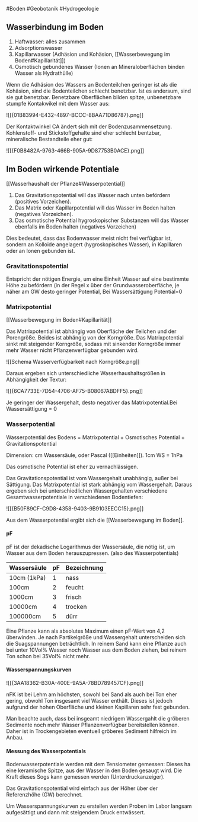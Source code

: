 #Boden #Geobotanik #Hydrogeologie 

## Wasserbindung im Boden

1. Haftwasser: alles zusammen
2. Adsorptionswasser 
3. Kapillarwasser (Adhäsion und Kohäsion, [[Wasserbewegung im Boden#Kapillarität]])
4. Osmotisch gebundenes Wasser (Ionen an Mineraloberflächen binden Wasser als Hydrathülle)

Wenn die Adhäsion des Wassers an Bodenteilchen geringer ist als die Kohäsion, sind die Bodenteilchen schlecht benetzbar. Ist es andersum, sind sie gut benetzbar. Benetzbare Oberflächen bilden spitze, unbenetzbare stumpfe Kontakwikel mit dem Wasser aus:

![[{01B83994-E432-4897-BCCC-8BAA71D86787}.png]]

Der Kontaktwinkel CA ändert sich mit der Bodenzusammensetzung. Kohlenstoff- und Stickstoffgehalte sind eher schlecht bentzbar, mineralische Bestandteile eher gut:

![[{F0B8482A-9763-466B-905A-9D87753B0ACE}.png]]

## Im Boden wirkende Potentiale

[[Wasserhaushalt der Pflanze#Wasserpotential]]

1. Das Gravitationspotential will das Wasser nach unten befördern (positives Vorzeichen).
2. Das Matrix oder Kapillarpotential will das Wasser im Boden halten (negatives Vorzeichen).
3. Das osmotische Potential hygroskopischer Substanzen will das Wasser ebenfalls im Boden halten (negatives Vorzeichen)

Dies bedeutet, dass das Bodenwasser meist nicht frei verfügbar ist, sondern an Kolloide angelagert (hygroskopisches Wasser), in Kapillaren oder an Ionen gebunden ist.

### Gravitationspotential

 Entspricht der nötigen Energie, um eine Einheit Wasser auf eine bestimmte Höhe zu befördern (in der Regel x über der Grundwasseroberfläche, je näher am GW desto geringer Potential, Bei Wassersättigung Potential=0

### Matrixpotential

[[Wasserbewegung im Boden#Kapillarität]]

Das Matrixpotential ist abhängig von Oberfläche der Teilchen und der Porengröße. Beides ist abhängig von der Korngröße. Das Matrixpotential sinkt mit steigender Korngröße, sodass mit sinkender Korngröße immer mehr Wasser nicht Pflanzenverfügbar gebunden wird.

![[Schema Wasserverfügbarkeit nach Korngröße.png]]

Daraus ergeben sich unterschiedliche Wasserhaushaltsgrößen in Abhängigkeit der Textur:

![[{6CA7733E-7D54-4706-AF75-B08067ABDFF5}.png]]

Je geringer der Wassergehalt, desto negativer das Matrixpotential.Bei Wassersättigung = 0

### Wasserpotential

Wasserpotential des Bodens = Matrixpotential + Osmotisches Potential + Gravitationspotential

Dimension: cm Wassersäule, oder Pascal ([[Einheiten]]). 1cm WS = 1hPa

Das osmotische Potential ist eher zu vernachlässigen.

Das Gravitationspotential ist vom Wassergehalt unabhängig, außer bei Sättigung. Das Matrixpotential ist stark abhängig vom Wassergehalt. Daraus ergeben sich bei unterschiedlichen Wassergehalten verschiedene Gesamtwasserpotentiale in verschiedenen Bodentiefen:

![[{B50F89CF-C9D8-4358-9403-9B9103EECC15}.png]]

Aus dem Wasserpotential ergibt sich die [[Wasserbewegung im Boden]].

#### pF
 
 pF ist der dekadische Logarithmus der Wassersäule, die nötig ist, um Wasser aus dem Boden herauszupressen. (also des Wasserpotentials)

| Wassersäule | pF  | Bezeichnung |
| ----------- | --- | ----------- |
| 10cm (1kPa) | 1   | nass        |
| 100cm       | 2   | feucht      |
| 1000cm      | 3   | frisch      |
| 10000cm     | 4   | trocken     |
| 100000cm    | 5   | dürr        |

Eine Pflanze kann als absolutes Maximum einen pF-Wert von 4,2 überwinden. Je nach Partikelgröße und Wassergehalt unterscheiden sich die Suagspannungen beträchtlich. In reinem Sand kann eine Pflanze auch bei unter 10Vol% Wasser noch Wasser aus dem Boden ziehen, bei reinem Ton schon bei 35Vol% nicht mehr.

#### Wasserspannungskurven

![[{3AA18362-B30A-400E-9A5A-78BD789457CF}.png]]

nFK ist bei Lehm am höchsten, sowohl bei Sand als auch bei Ton eher gering, obwohl Ton insgesamt viel Wasser enthält. Dieses ist jedoch aufgrund der hohen Oberfläche und kleinen Kapillaren sehr fest gebunden.

Man beachte auch, dass bei insgeamt niedrigem Wassergahlt die gröberen Sedimente noch mehr Wasser Pflanzenverfügbar bereitstellen können. Daher ist in Trockengebieten eventuell gröberes Sediment hilfreich im Anbau.

#### Messung des Wasserpotentials

Bodenwasserpotentiale werden mit dem Tensiometer gemessen: Dieses ha eine keramische Spitze, aus der Wasser in den Boden gesaugt wird. Die Kraft dieses Sogs kann gemessen werden (Unterdruckanzeiger).

Das Gravitationspotential wird einfach aus der Höher über der Referenzhöhe (GW) berechnet.

Um Wasserspannungskurven zu erstellen werden Proben im Labor langsam aufgesättigt und dann mit steigendem Druck entwässert.
